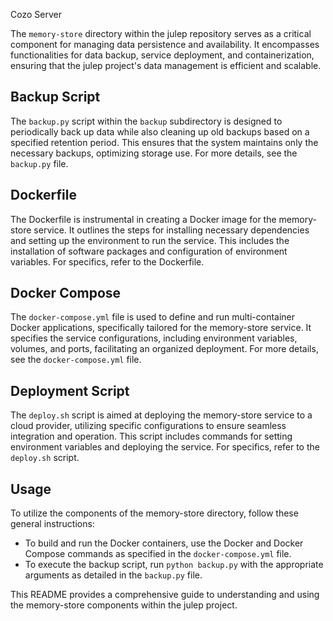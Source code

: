 Cozo Server

The `memory-store` directory within the julep repository serves as a critical component for managing data persistence and availability. It encompasses functionalities for data backup, service deployment, and containerization, ensuring that the julep project's data management is efficient and scalable.

## Backup Script

The `backup.py` script within the `backup` subdirectory is designed to periodically back up data while also cleaning up old backups based on a specified retention period. This ensures that the system maintains only the necessary backups, optimizing storage use. For more details, see the `backup.py` file.

## Dockerfile

The Dockerfile is instrumental in creating a Docker image for the memory-store service. It outlines the steps for installing necessary dependencies and setting up the environment to run the service. This includes the installation of software packages and configuration of environment variables. For specifics, refer to the Dockerfile.

## Docker Compose

The `docker-compose.yml` file is used to define and run multi-container Docker applications, specifically tailored for the memory-store service. It specifies the service configurations, including environment variables, volumes, and ports, facilitating an organized deployment. For more details, see the `docker-compose.yml` file.

## Deployment Script

The `deploy.sh` script is aimed at deploying the memory-store service to a cloud provider, utilizing specific configurations to ensure seamless integration and operation. This script includes commands for setting environment variables and deploying the service. For specifics, refer to the `deploy.sh` script.

## Usage

To utilize the components of the memory-store directory, follow these general instructions:

- To build and run the Docker containers, use the Docker and Docker Compose commands as specified in the `docker-compose.yml` file.
- To execute the backup script, run `python backup.py` with the appropriate arguments as detailed in the `backup.py` file.

This README provides a comprehensive guide to understanding and using the memory-store components within the julep project.
